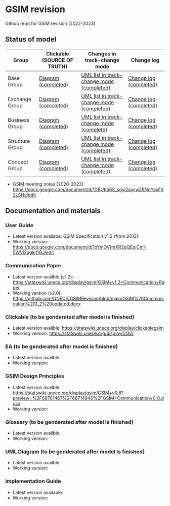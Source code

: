 # GSIM revision 

Github repo for GSIM revision (2022-2023) 

## Status of model 

Group|   Clickable (SOURCE OF TRUTH) | Changes in track-change mode | Change log
-- |  -- | -- | -- 
Base Group | [Diagram (completed)](https://statswiki.unece.org/display/CGV/Base+Group)  | [UML list in track-change mode (completed)](https://docs.google.com/document/d/1UaBbCHFe4opHWmNK4fjh0_luiGL99mM8E4D8JPfmdVw/edit) | [Change log (completed)](https://docs.google.com/spreadsheets/d/1IUqrYGwFT9Osn9vWLuMJeCqVWcdcSnl-/edit?usp=sharing&ouid=114335116280732994204&rtpof=true&sd=true)
Exchange Group |  [Diagram (completed)](https://statswiki.unece.org/display/CGV/Exchange+Group) | [UML list in track-change mode (completed)](https://docs.google.com/document/d/1tDSSTBLw9Br2NGfI9ILK9x58s8JBykSM/edit?usp=share_link&ouid=114335116280732994204&rtpof=true&sd=true) |[Change log (completed)](https://docs.google.com/spreadsheets/d/1IUqrYGwFT9Osn9vWLuMJeCqVWcdcSnl-/edit?usp=sharing&ouid=114335116280732994204&rtpof=true&sd=true)
Business Group |  [Diagram (completed)](https://statswiki.unece.org/display/CGV/Business+Group) |  [UML list in track-change mode (complete)](https://docs.google.com/document/d/1rAXFJ6UmgKkuEY_lUSeZbQaTmeFrEi6BtraM46ubUwU/edit#) |[Change log (completed)](https://docs.google.com/spreadsheets/d/1IUqrYGwFT9Osn9vWLuMJeCqVWcdcSnl-/edit?usp=sharing&ouid=114335116280732994204&rtpof=true&sd=true)
Structure Group | [Diagram (completed)](https://statswiki.unece.org/display/CGV/Structure+Group)  |  [UML list in track-change mode (completed)](https://docs.google.com/document/d/1CyaH_OFiFEAB17I7hCTyIua6okNnrnvI/edit?usp=share_link&ouid=114335116280732994204&rtpof=true&sd=true)  | [Change log (completed)](https://docs.google.com/spreadsheets/d/1IUqrYGwFT9Osn9vWLuMJeCqVWcdcSnl-/edit?usp=sharing&ouid=114335116280732994204&rtpof=true&sd=true)
Concept Group | [Diagram (completed)](https://statswiki.unece.org/display/CGV/Concept+Group)  |  [UML list in track-change mode (completed)](https://docs.google.com/document/d/19ENiGK_y9BYaGFhxfNoauY69XMq0EIxK/edit?usp=sharing&ouid=114335116280732994204&rtpof=true&sd=true) | [Change log (completed)](https://docs.google.com/spreadsheets/d/1IUqrYGwFT9Osn9vWLuMJeCqVWcdcSnl-/edit?usp=sharing&ouid=114335116280732994204&rtpof=true&sd=true)

* GSIM meeting notes (2020-2023): https://docs.google.com/document/d/1DBUbq6S_sgyj2aycwZRNdYaxFjt2LSHv/edit

## Documentation and materials
### User Guide
* Latest version availabe: GSIM Specification v1.2 (from 2013): 
* Working version: https://docs.google.com/document/d/1pYmOVfmXR2pQEqjCmI-5WVi2qgkjt1GJ/edit

### Communication Paper
* Latest version availble (v1.2): https://statswiki.unece.org/display/gsim/GSIM+v1.2+Communication+Paper
* Working version (v2.0): https://github.com/UNECE/GSIMRevision/blob/main/GSIM%20Communication%201_2%20updated.docx

### Clickable (to be genderated after model is finished)
* Latest version availble: https://statswiki.unece.org/display/clickablegsim
* Working version: https://statswiki.unece.org/display/CGV/

### EA (to be genderated after model is finished)
* Latest version availble: 
* Working version:

### GSIM Design Principles 
* Latest version availble: https://statswiki.unece.org/display/gsim/GSIM+v0.8?preview=%2F68781467%2F68714946%2FGSIM+Communication+0_8.docx
* Working version:

### Glossary (to be genderated after model is finished)
* Latest version availble: 
* Working version:

### UML Diagram (to be genderated after model is finished)
* Latest version availble: 
* Working version:

### Implementation Guide
* Latest version available: 
* Working version:
